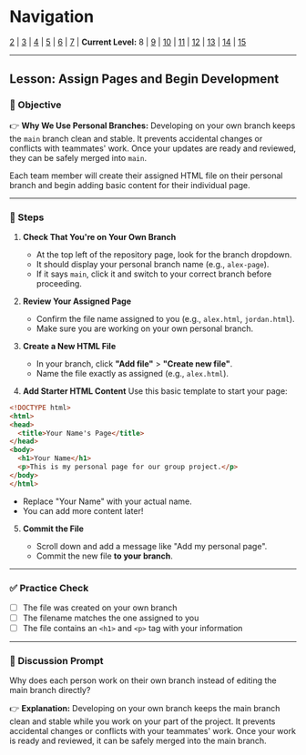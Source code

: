 # Navigation
[2](./github-collaboration-lv2.md) | [3](./github-collaboration-lv3.md) | [4](./github-collaboration-lv4.md) | [5](./github-collaboration-lv5.md) | [6](./github-collaboration-lv6.md) | [7](./github-collaboration-lv7.md) | **Current Level:** 8 | [9](./github-collaboration-lv9.md) | [10](./github-collaboration-lv10.md) | [11](./github-collaboration-lv11.md) | [12](./github-collaboration-lv12.md) | [13](./github-collaboration-lv13.md) | [14](./github-collaboration-lv14.md) | [15](./github-collaboration-lv15.md)

---

## Lesson: Assign Pages and Begin Development

### 🎯 Objective

👉 **Why We Use Personal Branches:** Developing on your own branch keeps the `main` branch clean and stable. It prevents accidental changes or conflicts with teammates' work. Once your updates are ready and reviewed, they can be safely merged into `main`.

Each team member will create their assigned HTML file on their personal branch and begin adding basic content for their individual page.

---

### 👣 Steps

1. **Check That You're on Your Own Branch**

   * At the top left of the repository page, look for the branch dropdown.
   * It should display your personal branch name (e.g., `alex-page`).
   * If it says `main`, click it and switch to your correct branch before proceeding.

2. **Review Your Assigned Page**

   * Confirm the file name assigned to you (e.g., `alex.html`, `jordan.html`).
   * Make sure you are working on your own personal branch.

3. **Create a New HTML File**

   * In your branch, click **"Add file"** > **"Create new file"**.
   * Name the file exactly as assigned (e.g., `alex.html`).

4. **Add Starter HTML Content**
   Use this basic template to start your page:

```html
<!DOCTYPE html>
<html>
<head>
  <title>Your Name's Page</title>
</head>
<body>
  <h1>Your Name</h1>
  <p>This is my personal page for our group project.</p>
</body>
</html>
```

* Replace "Your Name" with your actual name.
* You can add more content later!

5. **Commit the File**

   * Scroll down and add a message like "Add my personal page".
   * Commit the new file **to your branch**.

---

### ✅ Practice Check

* [ ] The file was created on your own branch
* [ ] The filename matches the one assigned to you
* [ ] The file contains an `<h1>` and `<p>` tag with your information

---

### 💬 Discussion Prompt

Why does each person work on their own branch instead of editing the main branch directly?

👉 **Explanation:** Developing on your own branch keeps the main branch clean and stable while you work on your part of the project. It prevents accidental changes or conflicts with your teammates' work. Once your work is ready and reviewed, it can be safely merged into the main branch.
